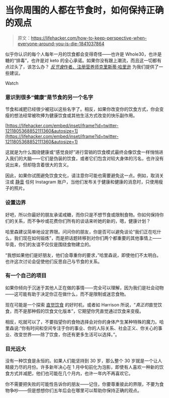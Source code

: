 # 当你周围的人都在节食时，如何保持正确的观点

> 原文：<https://lifehacker.com/how-to-keep-perspective-when-everyone-around-you-is-die-1841037864>

似乎你认识的每个人每年一月的饮食都会变得奇怪——也许是 Whole30，也许是糖的“排毒”，也许是对 keto 的全心承诺。如果你没有跟上潮流，而且这一切都有点过头了，该怎么办？ [*反节食*作者、注册营养师克里斯蒂·哈里逊](https://christyharrison.com/) 为我们提供了一些建议。

Watch

### 意识到很多“健康”是节食的另一个名字

节食和减肥已经很少被冠以这些名字了。相反，如果你改变你的饮食方式，你会变瘦的想法经常被吹捧为健康饮食或其他生活方式改变的快乐副作用。

 [https://lifehacker.com/embed/inset/iframe?id=twitter-1211805368852111360&autosize=1](https://lifehacker.com/embed/inset/iframe?id=twitter-1211805368852111360&autosize=1) 

这就是为什么围绕健康或“感觉良好”进行营销的饮食模式最终会像饮食一样悄悄进入我们的大脑——它们是伪装的饮食，或者它们包含对较大身体的污名，也许没有说出来，但却隐含着很大的含义。

因此，如果你试图避免饮食文化，请注意你可能也需要避免这一点。例如，取消关注或 [静音](https://vitals.lifehacker.com/mute-all-your-friends-who-have-annoying-resolutions-1840829735) 任何 Instagram 账户，当他们发布关于健康和健康的消息时，只使用瘦子的照片。

### 设置边界

好吧，所以你最好的朋友承诺戒糖，而你只是不想节食或限制食物。你如何保持你们的关系，而不争吵或花费你们所有的谈话来听她的新的，嗯，健康计划？

哈里森建议简单地设定界限。问问你的朋友，你是否可以避免谈论“我们正在吃什么，我们现在如何锻炼”，而是把话题转移到对你们两个都重要的其他事情上——毕竟，你们的友谊不仅仅是围绕食物建立的。

“我想如果他们是好朋友，他们会尊重你的要求，”哈里森说，即使他们不太明白。也许这次讨论会促使他们反思自己与节食的关系。

### 有一个自己的项目

如果你倾向于沉迷于其他人正在做的事情——完全可以理解，因为我们是社会动物——这可能有助于决定你正在做什么，而不是限制或迷恋食物。

现在可能是一个探索 [直觉饮食](https://lifehacker.com/a-beginner-s-guide-to-intuitive-eating-1832765380) 的好时机，或者如 Harrison 所说，“*真正的*直觉饮食，而不是那种假的饮食文化版本”，它期望你凭直觉通过饮食来变瘦。

相反，吃就可以了，不要指望你的食物选择会对你的身体产生某种特殊的魔力。哈里森说:“你有时间和空间专注于你的事业、你的人际关系、社会正义、你关心的事业、改变世界——除了饮食，你还有更多生活可以选择。”。

### 目光远大

没有一种饮食是永恒的。如果人们能坚持到 30 岁，那么整个 30 岁就是一个让人精疲力尽的月份。许多新年决心在 1 月中旬前化为泡影，即使有人喜欢一种新的饮食方式并减肥，他们也可能在几个月内，也许一年内不再喜欢它。

你不需要把失败的可能性告诉你的朋友——记住，你要尊重彼此的界限，不要为食物争吵——但是想想你们五年后会在哪里可以帮助你保持正确的观点。